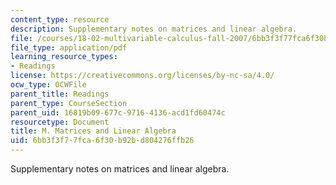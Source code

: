 ```yaml
---
content_type: resource
description: Supplementary notes on matrices and linear algebra.
file: /courses/18-02-multivariable-calculus-fall-2007/6bb3f3f77fca6f30b92bd804276ffb26_matrices_algebra.pdf
file_type: application/pdf
learning_resource_types:
- Readings
license: https://creativecommons.org/licenses/by-nc-sa/4.0/
ocw_type: OCWFile
parent_title: Readings
parent_type: CourseSection
parent_uid: 16819b09-677c-9716-4136-acd1fd60474c
resourcetype: Document
title: M. Matrices and Linear Algebra
uid: 6bb3f3f7-7fca-6f30-b92b-d804276ffb26
---
```

Supplementary notes on matrices and linear algebra.